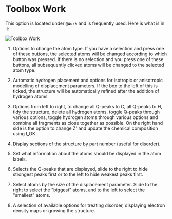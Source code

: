# Toolbox Work
This option is located under `@Work` and is frequently used. Here is what is in it:

![Toolbox Work](/images/toolbox_work.png)
 
1. Options to change the atom type. If you have a selection and press one of these buttons, the selected atoms will be changed according to which button was pressed. If there is no selection and you press one of these buttons, all subsequently clicked atoms will be changed to the selected atom type.

2. Automatic hydrogen placement and options for isotropic or anisotropic modelling of displacement parameters. If the box to the left of this is ticked, the structure will be automatically refined after the addition of hydrogen atoms.

3. Options from left to right, to change all Q-peaks to C, all Q-peaks to H, tidy the structure, delete all hydrogen atoms, toggle Q-peaks through various options, toggle hydrogen atoms through various options and combine all fragments as close together as possible. On the right hand side is the option to change Z' and update the chemical composition using I_OK . 

4. Display sections of the structure by part number (useful for disorder).

5. Set what information about the atoms should be displayed in the atom labels.

6. Selects the Q-peaks that are displayed, slide to the right to hide strongest peaks first or to the left to hide weakest peaks first.

7. Select atoms by the size of the displacement parameter. Slide to the right to select the "biggest" atoms, and to the left to select the "smallest" atoms.

8. A selection of available options for treating disorder, displaying electron density maps or growing the structure.
